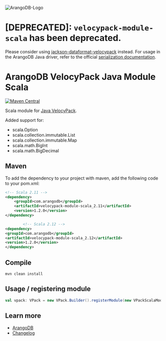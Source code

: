 ![ArangoDB-Logo](https://www.arangodb.com/docs/assets/arangodb_logo_2016_inverted.png)

# [DEPRECATED]: `velocypack-module-scala` has been deprecated.

Please consider using [jackson-dataformat-velocypack](https://github.com/arangodb/jackson-dataformat-velocypack#scala)
instead. For usage in the ArangoDB Java driver, refer to the
official [serialization documentation](https://www.arangodb.com/docs/stable/drivers/java-reference-serialization.html).


# ArangoDB VelocyPack Java Module Scala

[![Maven Central](https://maven-badges.herokuapp.com/maven-central/com.arangodb/velocypack-module-scala/badge.svg)](https://maven-badges.herokuapp.com/maven-central/com.arangodb/velocypack-module-scala)

Scala module for [Java VelocyPack](https://github.com/arangodb/java-velocypack).

Added support for:

- scala.Option
- scala.collection.immutable.List
- scala.collection.immutable.Map
- scala.math.BigInt
- scala.math.BigDecimal

## Maven

To add the dependency to your project with maven, add the following code to your pom.xml:

```XML
<!-- Scala 2.11 -->
<dependency>
    <groupId>com.arangodb</groupId>
    <artifactId>velocypack-module-scala_2.11</artifactId>
    <version>1.2.0</version>
</dependency>

        <!-- Scala 2.12 -->
<dependency>
<groupId>com.arangodb</groupId>
<artifactId>velocypack-module-scala_2.12</artifactId>
<version>1.2.0</version>
</dependency>
```

## Compile

```
mvn clean install
```

## Usage / registering module

```Scala
val vpack: VPack = new VPack.Builder().registerModule(new VPackScalaModule).build
```

## Learn more

- [ArangoDB](https://www.arangodb.com/)
- [Changelog](ChangeLog.md)
